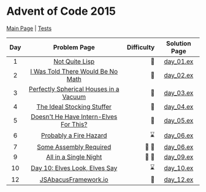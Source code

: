 # Advent of Code 2015

[Main Page](https://adventofcode.com/2015) | [Tests](/test/2015)

| Day | Problem Page | Difficulty | Solution Page |
| :---: | :------: | ---: | :---: |
| 1 | [Not Quite Lisp](https://adventofcode.com/2015/day/1) | :star2: | [day_01.ex](/lib/2015/day_01.ex) |
| 2 | [I Was Told There Would Be No Math](https://adventofcode.com/2015/day/2) | :star2: | [day_02.ex](/lib/2015/day_02.ex) |
| 3 | [Perfectly Spherical Houses in a Vacuum](https://adventofcode.com/2015/day/3)  | :star2: | [day_03.ex](/lib/2015/day_03.ex) |
| 4 | [The Ideal Stocking Stuffer](https://adventofcode.com/2015/day/4)  | :star2: | [day_04.ex](/lib/2015/day_04.ex) |
| 5 | [Doesn't He Have Intern-Elves For This?](https://adventofcode.com/2015/day/5)  | :star2: | [day_05.ex](/lib/2015/day_05.ex) |
| 6 | [Probably a Fire Hazard](https://adventofcode.com/2015/day/6)  | :hourglass: | [day_06.ex](/lib/2015/day_06.ex) |
| 7 | [Some Assembly Required](https://adventofcode.com/2015/day/7)  | :star2: :star2: | [day_06.ex](/lib/2015/day_07.ex) |
| 9 | [All in a Single Night](https://adventofcode.com/2015/day/9)  | :star2: :star2: | [day_09.ex](/lib/2015/day_09.ex) |
| 10 | [Day 10: Elves Look, Elves Say](https://adventofcode.com/2015/day/10)  | :hourglass: | [day_10.ex](/lib/2015/day_10.ex) |
| 12 | [JSAbacusFramework.io](https://adventofcode.com/2015/day/12)  | :star2: | [day_12.ex](/lib/2015/day_12.ex) |
